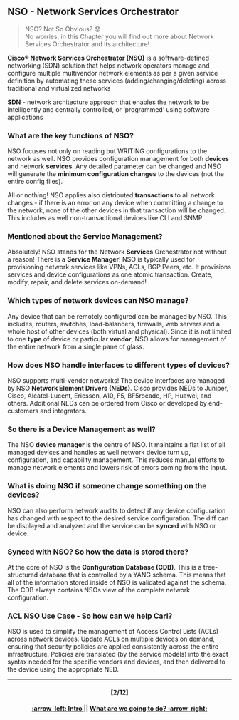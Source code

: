 ## NSO - Network Services Orchestrator

> NSO? Not So Obvious? :worried:   
> No worries, in this Chapter you will find out more about Network Services Orchestrator and its architecture!

**Cisco® Network Services Orchestrator (NSO)** is a software-defined networking (SDN) solution that helps network operators manage and configure multiple multivendor network elements as per a given service definition by automating these services (adding/changing/deleting) across traditional and virtualized networks

**SDN** - network architecture approach that enables the network to be intelligently and centrally controlled, or ‘programmed’ using software applications


### What are the key functions of NSO?
NSO focuses not only on reading but WRITING configurations to the network as well. NSO provides configuration management for both **devices** and network **services**. Any detailed parameter can be changed and NSO will generate the **minimum configuration changes** to the devices (not the entire config files). 

All or nothing! NSO applies also distributed **transactions** to all network changes - if there is an error on any device when committing a change to the network, none of the other devices in that transaction will be changed. This includes as well non-transactional devices like CLI and SNMP.  

### Mentioned about the Service Management?
Absolutely! NSO stands for the Network **Services** Orchestrator not without a reason! There is a **Service Manager**! NSO is typically used for provisioning network services like VPNs, ACLs, BGP Peers, etc. It provisions services and device configurations as one atomic transaction. Create, modify, repair, and delete services on-demand!



### Which types of network devices can NSO manage?
Any device that can be remotely configured can be managed by NSO. This includes, routers, switches, load-balancers, firewalls, web servers and a whole host of other devices (both virtual and physical). Since it is not limited to one **type** of device or particular **vendor**, NSO allows for management of the entire network from a single pane of glass.

### How does NSO handle interfaces to different types of devices?
NSO supports multi-vendor networks! The device interfaces are managed by NSO **Network Element Drivers (NEDs)**. Cisco provides NEDs to Juniper, Cisco, Alcatel-Lucent, Ericsson, A10, F5, BF5rocade, HP, Huawei, and others. Additional NEDs can be ordered from Cisco or developed by end-customers and integrators.



### So there is a Device Management as well?
The NSO **device manager** is the centre of NSO. It maintains a flat list of all managed devices and handles as well network device turn up, configuration, and capability management. This reduces manual efforts to manage network elements and lowers risk of errors coming from the input. 

### What is doing NSO if someone change something on the devices?
NSO can also perform network audits to detect if any device configuration has changed with respect to the desired service configuration. The diff can be displayed and analyzed and the service can be **synced** with NSO or device.

### Synced with NSO? So how the data is stored there?
At the core of NSO is the **Configuration Database (CDB)**. This is a tree-structured database that is controlled by a YANG schema. This means that all of the information stored inside of NSO is validated against the schema. The CDB always contains NSOs view of the complete network configuration. 



### ACL NSO Use Case - So how can we help Carl?

NSO is used to simplify the management of Access Control Lists (ACLs) across network devices. Update ACLs on multiple devices on demand, ensuring that security policies are applied consistently across the entire infrastructure. Policies are translated (by the service models) into the exact syntax needed for the specific vendors and devices, and then delivered to the device using the appropriate NED.

---
<h4 align="center">[2/12]</h4>
<h4 align="center"> <a href="../README.md"> :arrow_left: Intro </a> || <a href="/readme/2.md"> What are we going to do? :arrow_right: </a> </h4>

